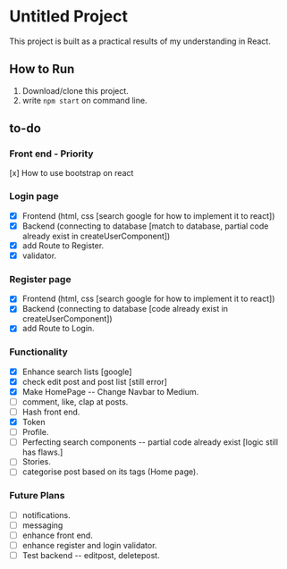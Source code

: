 # Untitled Project
This project is built as a practical results of my understanding in React.

## How to Run
1. Download/clone this project.
2. write `npm start` on command line.

## to-do
### Front end - Priority
[x] How to use bootstrap on react

### Login page 
- [x] Frontend (html, css [search google for how to implement it to react])
- [x] Backend (connecting to database [match to database, partial code already exist in createUserComponent])
- [x] add Route to Register.
- [x] validator. 

### Register page
- [x] Frontend (html, css [search google for how to implement it to react])
- [x] Backend (connecting to database [code already exist in createUserComponent])
- [x] add Route to Login.

### Functionality
- [x] Enhance search lists [google]
- [x] check edit post and post list [still error]
- [x] Make HomePage -- Change Navbar to Medium.
- [ ] comment, like, clap at posts.
- [ ] Hash front end.
- [x] Token
- [ ] Profile.
- [ ] Perfecting search components -- partial code already exist [logic still has flaws.]
- [ ] Stories.
- [ ] categorise post based on its tags (Home page).

### Future Plans
- [ ] notifications.
- [ ] messaging
- [ ] enhance front end.
- [ ] enhance register and login validator.
- [ ] Test backend -- editpost, deletepost.